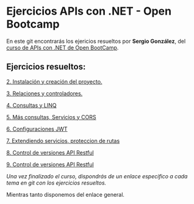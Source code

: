 # Ejercicios APIs con .NET - Open Bootcamp

En este git encontrarás los ejericios resueltos por **Sergio González**, del [curso de APIs con .NET de Open BootCamp](https://campus.open-bootcamp.com/cursos/78).

## Ejercicios resueltos:

[2. Instalación y creación del proyecto.](https://github.com/seder111/ob-APIs.NET-training/tree/main/2.%20Instalaci%C3%B3n%20y%20creaci%C3%B3n%20proyecto)

[3. Relaciones y controladores.](https://github.com/seder111/ob-APIs.NET-training/tree/main/3.%20Relaciones%20y%20controladores)

[4. Consultas y LINQ](https://github.com/seder111/ob-APIs.NET-training/tree/main/4.%20Consultas%20y%20LinQ)

[5. Más consultas, Servicios y CORS](https://github.com/seder111/ob-APIs.NET-training/tree/main/5.%20M%C3%A1s%20consultas%2C%20Servicios%20y%20CORS)

[6. Configuraciones JWT](https://github.com/seder111/ob-APIs.NET-training/tree/main/6.%20Configuraciones%20JWT)

[7. Extendiendo servicios, proteccion de rutas](https://github.com/seder111/ob-APIs.NET-training/tree/main/7.%20Extendiendo%20servicios%2C%20protecci%C3%B3n%20de%20rutas)

[8. Control de versiones API Restful](https://github.com/seder111/ob-APIs.NET-training/tree/main/8.%20Usando%20Linq%20e%20internacionalizaci%C3%B3n%20app)

[9. Control de versiones API Restful](https://github.com/seder111/ob-APIs.NET-training/tree/main/9.%20Control%20de%20versiones%20API%20Restful)


_Una vez finalizado el curso, dispondrás de un enlace especifico a cada tema en git con los ejercicios resueltos._

Mientras tanto disponemos del enlace general.
